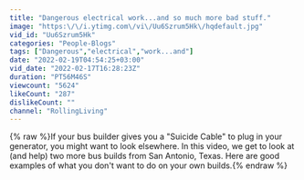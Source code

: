 ```yaml
---
title: "Dangerous electrical work...and so much more bad stuff."
image: "https:\/\/i.ytimg.com\/vi\/Uu6Szrum5Hk\/hqdefault.jpg"
vid_id: "Uu6Szrum5Hk"
categories: "People-Blogs"
tags: ["Dangerous","electrical","work...and"]
date: "2022-02-19T04:54:25+03:00"
vid_date: "2022-02-17T16:28:23Z"
duration: "PT56M46S"
viewcount: "5624"
likeCount: "287"
dislikeCount: ""
channel: "RollingLiving"
---
```

{% raw %}If your bus builder gives you a &quot;Suicide Cable&quot; to plug in your generator, you might want to look elsewhere.  In this video, we get to look at (and help) two more bus builds from San Antonio, Texas.  Here are good examples of what you don't want to do on your own builds.{% endraw %}
